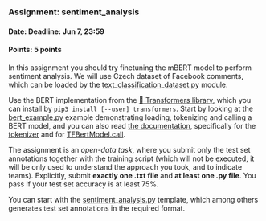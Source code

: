 ### Assignment: sentiment_analysis
#### Date: Deadline: Jun 7, 23:59
#### Points: 5 points

In this assignment you should try finetuning the mBERT model to perform
sentiment analysis. We will use Czech dataset of Facebook comments,
which can be loaded by the
[text_classification_dataset.py](https://github.com/ufal/npfl114/tree/past-1920/labs/13/text_classification_dataset.py)
module.

Use the BERT implementation from the
[🤗 Transformers library](https://github.com/huggingface/transformers), which
you can install by `pip3 install [--user] transformers`. Start by looking at the
[bert_example.py](https://github.com/ufal/npfl114/tree/past-1920/labs/13/bert_example.py)
example demonstrating loading, tokenizing and calling a BERT model, and you can
also read [the documentation](https://huggingface.co/transformers/), specifically
for the [tokenizer](https://huggingface.co/transformers/main_classes/tokenizer.html)
and for [TFBertModel.call](https://huggingface.co/transformers/model_doc/bert.html#transformers.TFBertModel.call).

The assignment is an _open-data task_, where you submit only the test set annotations
together with the training script (which will not be executed, it will be
only used to understand the approach you took, and to indicate teams).
Explicitly, submit **exactly one .txt file** and **at least one .py file**.
You pass if your test set accuracy is at least 75%.

You can start with the
[sentiment_analysis.py](https://github.com/ufal/npfl114/tree/past-1920/labs/13/sentiment_analysis.py)
template, which among others generates test set annotations in the required format.
